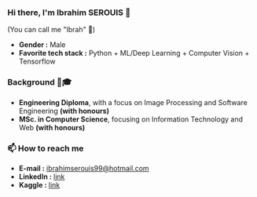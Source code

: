 ### Hi there, I'm Ibrahim SEROUIS 👋
(You can call me "Ibrah" 🙂)

- **Gender :** Male
- **Favorite tech stack :** Python + ML/Deep Learning + Computer Vision + Tensorflow

### Background 🏫🎓

- **Engineering Diploma**, with a focus on Image Processing and Software Engineering **(with honours)**
- **MSc. in Computer Science**, focusing on Information Technology and Web **(with honours)**

### 📫 How to reach me

- **E-mail :** ibrahimserouis99@hotmail.com
- **LinkedIn :** [link](https://www.linkedin.com/in/ibrahim-serouis-b05378181/)
- **Kaggle :** [link](https://www.kaggle.com/ibrahimserouis99)

<!--
**Justsecret123/Justsecret123** is a ✨ _special_ ✨ repository because its `README.md` (this file) appears on your GitHub profile.

Here are some ideas to get you started:

- 🔭 I’m currently working on ...
- 🌱 I’m currently learning ...
- 👯 I’m looking to collaborate on ...
- 🤔 I’m looking for help with ...
- 💬 Ask me about ...
- 📫 How to reach me: ...
- 😄 Pronouns: ...
- ⚡ Fun fact: ...
-->
